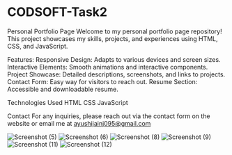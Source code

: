 # CODSOFT-Task2
Personal Portfolio Page
Welcome to my personal portfolio page repository! This project showcases my skills, projects, and experiences using HTML, CSS, and JavaScript.

Features:
Responsive Design: Adapts to various devices and screen sizes.
Interactive Elements: Smooth animations and interactive components.
Project Showcase: Detailed descriptions, screenshots, and links to projects.
Contact Form: Easy way for visitors to reach out.
Resume Section: Accessible and downloadable resume.

Technologies Used
HTML
CSS
JavaScript

Contact
For any inquiries, please reach out via the contact form on the website or email me at ayushijainj095@gmail.com

![Screenshot (5)](https://github.com/ayushijain2105/CODSOFT-Task2/assets/171849236/d1687ded-2d74-499c-aea8-644c560ce7d2)
![Screenshot (6)](https://github.com/ayushijain2105/CODSOFT-Task2/assets/171849236/84684786-bee1-4fe6-9733-312927341a08)
![Screenshot (8)](https://github.com/ayushijain2105/CODSOFT-Task2/assets/171849236/6b9845d2-a745-453f-bfaa-ade957e3e71a)
![Screenshot (9)](https://github.com/ayushijain2105/CODSOFT-Task2/assets/171849236/3fa079ce-6966-4527-8170-27f2659806df)
![Screenshot (11)](https://github.com/ayushijain2105/CODSOFT-Task2/assets/171849236/1caa24a6-bca8-46e9-ba0b-0056d43959a0)
![Screenshot (12)](https://github.com/ayushijain2105/CODSOFT-Task2/assets/171849236/c8c4ec0c-4da5-4be2-a2a2-2633636011ca)

